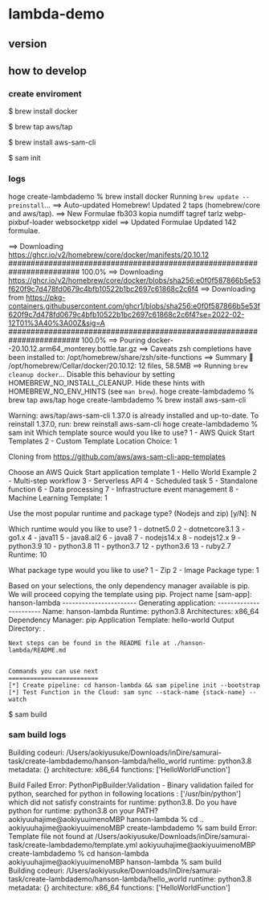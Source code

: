 # lambda-demo

## version

## how to develop

### create enviroment

$ brew install docker

$ brew tap aws/tap

$ brew install aws-sam-cli

$ sam init

###  logs

hoge create-lambdademo % brew install docker
Running `brew update --preinstall`...
==> Auto-updated Homebrew!
Updated 2 taps (homebrew/core and aws/tap).
==> New Formulae
fb303                  kopia                  numdiff                tagref                 tarlz                  webp-pixbuf-loader     websocketpp            xidel
==> Updated Formulae
Updated 142 formulae.

==> Downloading https://ghcr.io/v2/homebrew/core/docker/manifests/20.10.12
######################################################################## 100.0%
==> Downloading https://ghcr.io/v2/homebrew/core/docker/blobs/sha256:e0f0f587866b5e53f620f9c7d478fd0679c4bfb10522b1bc2697c61868c2c6f4
==> Downloading from https://pkg-containers.githubusercontent.com/ghcr1/blobs/sha256:e0f0f587866b5e53f620f9c7d478fd0679c4bfb10522b1bc2697c61868c2c6f4?se=2022-02-12T01%3A40%3A00Z&sig=A
######################################################################## 100.0%
==> Pouring docker--20.10.12.arm64_monterey.bottle.tar.gz
==> Caveats
zsh completions have been installed to:
  /opt/homebrew/share/zsh/site-functions
==> Summary
🍺  /opt/homebrew/Cellar/docker/20.10.12: 12 files, 58.5MB
==> Running `brew cleanup docker`...
Disable this behaviour by setting HOMEBREW_NO_INSTALL_CLEANUP.
Hide these hints with HOMEBREW_NO_ENV_HINTS (see `man brew`).
hoge create-lambdademo % brew tap aws/tap
hoge create-lambdademo % brew install aws-sam-cli

Warning: aws/tap/aws-sam-cli 1.37.0 is already installed and up-to-date.
To reinstall 1.37.0, run:
  brew reinstall aws-sam-cli
hoge create-lambdademo % sam init
Which template source would you like to use?
        1 - AWS Quick Start Templates
        2 - Custom Template Location
Choice: 1

Cloning from https://github.com/aws/aws-sam-cli-app-templates

Choose an AWS Quick Start application template
        1 - Hello World Example
        2 - Multi-step workflow
        3 - Serverless API
        4 - Scheduled task
        5 - Standalone function
        6 - Data processing
        7 - Infrastructure event management
        8 - Machine Learning
Template: 1

 Use the most popular runtime and package type? (Nodejs and zip) [y/N]: N

Which runtime would you like to use?
        1 - dotnet5.0
        2 - dotnetcore3.1
        3 - go1.x
        4 - java11
        5 - java8.al2
        6 - java8
        7 - nodejs14.x
        8 - nodejs12.x
        9 - python3.9
        10 - python3.8
        11 - python3.7
        12 - python3.6
        13 - ruby2.7
Runtime: 10

What package type would you like to use?
        1 - Zip
        2 - Image
Package type: 1

Based on your selections, the only dependency manager available is pip.
We will proceed copying the template using pip.
Project name [sam-app]: hanson-lambda
    -----------------------
    Generating application:
    -----------------------
    Name: hanson-lambda
    Runtime: python3.8
    Architectures: x86_64
    Dependency Manager: pip
    Application Template: hello-world
    Output Directory: .
    
    Next steps can be found in the README file at ./hanson-lambda/README.md
        

    Commands you can use next
    =========================
    [*] Create pipeline: cd hanson-lambda && sam pipeline init --bootstrap
    [*] Test Function in the Cloud: sam sync --stack-name {stack-name} --watch

$ sam build

### sam build logs

Building codeuri: /Users/aokiyusuke/Downloads/inDire/samurai-task/create-lambdademo/hanson-lambda/hello_world runtime: python3.8 metadata: {} architecture: x86_64 functions: ['HelloWorldFunction']

Build Failed
Error: PythonPipBuilder:Validation - Binary validation failed for python, searched for python in following locations  : ['/usr/bin/python'] which did not satisfy constraints for runtime: python3.8. Do you have python for runtime: python3.8 on your PATH?
aokiyuuhajime@aokiyuuimenoMBP hanson-lambda % cd ..
aokiyuuhajime@aokiyuuimenoMBP create-lambdademo % sam build
Error: Template file not found at /Users/aokiyusuke/Downloads/inDire/samurai-task/create-lambdademo/template.yml
aokiyuuhajime@aokiyuuimenoMBP create-lambdademo % cd hanson-lambda 
aokiyuuhajime@aokiyuuimenoMBP hanson-lambda % sam build       
Building codeuri: /Users/aokiyusuke/Downloads/inDire/samurai-task/create-lambdademo/hanson-lambda/hello_world runtime: python3.8 metadata: {} architecture: x86_64 functions: ['HelloWorldFunction']

